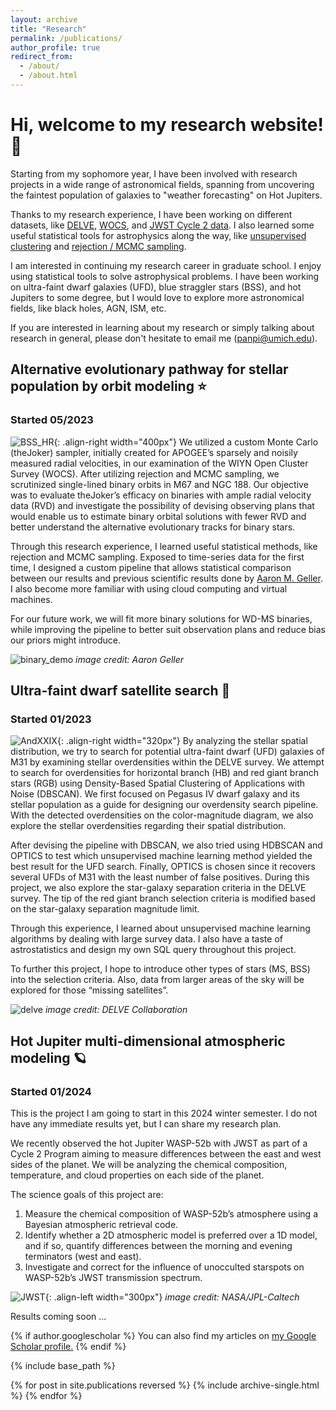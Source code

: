 ```yaml
---
layout: archive
title: "Research"
permalink: /publications/
author_profile: true
redirect_from: 
  - /about/
  - /about.html
---
```


# Hi, welcome to my research website! 👋
Starting from my sophomore year, I have been involved with research projects in a wide range of astronomical fields, spanning from uncovering the faintest population of galaxies to "weather forecasting" on Hot Jupiters. 

Thanks to my research experience, I have been working on different datasets, like [DELVE](https://datalab.noirlab.edu/delve/), [WOCS](https://www.astro.wisc.edu/research/research-areas/stars-stellar-systems/wocs/), and [JWST Cycle 2 data](https://www.stsci.edu/jwst/phase2-public/3969.pdf). I also learned some useful statistical tools for astrophysics along the way, like [unsupervised clustering](https://scikit-learn.org/stable/modules/clustering.html#clustering) and [rejection / MCMC sampling](https://thejoker.readthedocs.io/en/latest/index.html).

I am interested in continuing my research career in graduate school. I enjoy using statistical tools to solve astrophysical problems. I have been working on ultra-faint dwarf galaxies (UFD), blue straggler stars (BSS), and hot Jupiters to some degree, but I would love to explore more astronomical fields, like black holes, AGN, ISM, etc. 

If you are interested in learning about my research or simply talking about research in general, please don't hesitate to email me (panpi@umich.edu). 



## Alternative evolutionary pathway for stellar population by orbit modeling ⭐
### Started 05/2023
![BSS_HR](https://yanbopanpi.github.io/yanbo_pan.github.io//images/BSS_HR.png){: .align-right width="400px"}
We utilized a custom Monte Carlo (theJoker) sampler, initially created for APOGEE’s sparsely and noisily measured radial velocities, in our examination of the WIYN Open Cluster Survey (WOCS). After utilizing rejection and MCMC sampling, we scrutinized single-lined binary orbits in M67 and NGC 188. Our objective was to evaluate theJoker’s efficacy on binaries with ample radial velocity data (RVD) and investigate the possibility of devising observing plans that would enable us to estimate binary orbital solutions with fewer RVD and better understand the alternative evolutionary tracks for binary stars. 
  
Through this research experience, I learned useful statistical methods, like rejection and MCMC sampling. Exposed to time-series data for the first time, I designed a custom pipeline that allows statistical comparison between our results and previous scientific results done by [Aaron M. Geller](https://arxiv.org/abs/2101.07883). I also become more familiar with using cloud computing and virtual machines. 
  
For our future work, we will fit more binary solutions for WD-MS binaries, while improving the pipeline to better suit observation plans and reduce bias our priors might introduce. 

![binary_demo](https://yanbopanpi.github.io/yanbo_pan.github.io//images/binary_demo.jpg)
*image credit: Aaron Geller*


## Ultra-faint dwarf satellite search 🌌
### Started 01/2023
![AndXXIX](https://yanbopanpi.github.io/yanbo_pan.github.io//images/AndXXIX.png){: .align-right width="320px"}
By analyzing the stellar spatial distribution, we try to search for potential ultra-faint dwarf (UFD) galaxies of M31 by examining stellar overdensities within the DELVE survey. We attempt to search for overdensities for horizontal branch (HB) and red giant branch stars (RGB) using Density-Based Spatial Clustering of Applications with Noise (DBSCAN). We first focused on Pegasus IV dwarf galaxy and its stellar population as a guide for designing our overdensity search pipeline. With the detected overdensities on the color-magnitude diagram, we also explore the stellar overdensities regarding their spatial distribution. 
  
After devising the pipeline with DBSCAN, we also tried using HDBSCAN and OPTICS to test which unsupervised machine learning method yielded the best result for the UFD search. Finally, OPTICS is chosen since it recovers several UFDs of M31 with the least number of false positives. During this project, we also explore the star-galaxy separation criteria in the DELVE survey. The tip of the red giant branch selection criteria is modified based on the star-galaxy separation magnitude limit. 
  
Through this experience, I learned about unsupervised machine learning algorithms by dealing with large survey data. I also have a taste of astrostatistics and design my own SQL query throughout this project. 

To further this project, I hope to introduce other types of stars (MS, BSS) into the selection criteria. Also, data from larger areas of the sky will be explored for those “missing satellites”. 

![delve](https://yanbopanpi.github.io/yanbo_pan.github.io//images/delve_dr2_footprint.png)
*image credit: DELVE Collaboration*


## Hot Jupiter multi-dimensional atmospheric modeling 🪐
### Started 01/2024
This is the project I am going to start in this 2024 winter semester. I do not have any immediate results yet, but I can share my research plan. 

We recently observed the hot Jupiter WASP-52b with JWST as part of a Cycle 2 Program aiming to measure differences between the east and west sides of the planet. We will be analyzing the chemical composition, temperature, and cloud properties on each side of the planet. 

The science goals of this project are:
1. Measure the chemical composition of WASP-52b’s atmosphere using a Bayesian atmospheric retrieval code.
2. Identify whether a 2D atmospheric model is preferred over a 1D model, and if so, quantify differences between the morning and evening terminators (west and east). 
3. Investigate and correct for the influence of unocculted starspots on WASP-52b’s JWST transmission spectrum.


![JWST](https://yanbopanpi.github.io/yanbo_pan.github.io//images/JWST.jpg){: .align-left width="300px"}
*image credit: NASA/JPL-Caltech*
  
Results coming soon ...



{% if author.googlescholar %}
  You can also find my articles on <u><a href="{{author.googlescholar}}">my Google Scholar profile</a>.</u>
{% endif %}

{% include base_path %}

{% for post in site.publications reversed %}
  {% include archive-single.html %}
{% endfor %}



